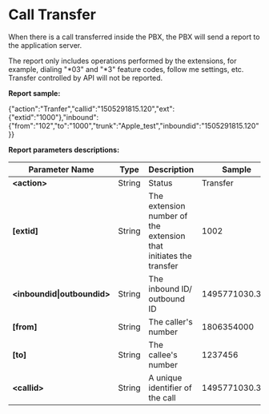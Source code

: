 # Call Transfer

When there is a call transferred inside the PBX, the PBX will send a report to the application server.

The report only includes operations performed by the extensions, for example, dialing "\*03" and "\*3" feature codes, follow me settings, etc. Transfer controlled by API will not be reported.

**Report sample:**

{"action":"Tranfer","callid":"1505291815.120","ext":{"extid":"1000"},"inbound":{"from":"102","to":"1000","trunk":"Apple\_test","inboundid":"1505291815.120"}}

**Report parameters descriptions:**

| **Parameter Name** | **Type** | **Description** | **Sample** |
| --- | --- | --- | --- |
| **&lt;action&gt;** | String | Status | Transfer |
| **\[extid\]** | String | The extension number of the extension that initiates the transfer | 1002 |
| **&lt;inboundid\|outboundid&gt;** | String | The inbound ID/ outbound ID | 1495771030.366 |
| **\[from\]** | String | The caller's number | 1806354000 |
| **\[to\]** | String | The callee's number | 1237456 |
| **&lt;callid&gt;** | String | A unique identifier of the call | 1495771030.365 |



